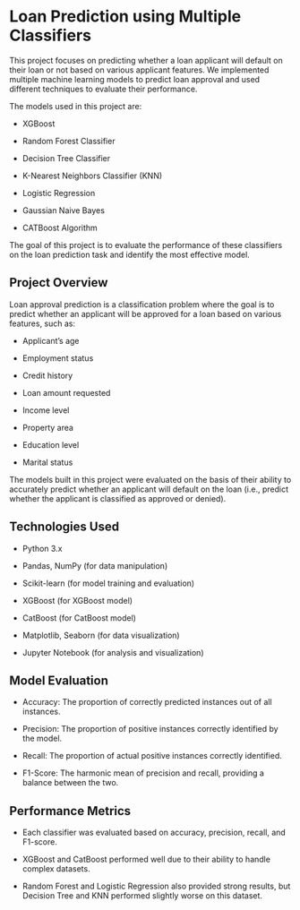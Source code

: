 # Loan Prediction using Multiple Classifiers

This project focuses on predicting whether a loan applicant will default on their loan or not based on various applicant features. We implemented multiple machine learning models to predict loan approval and used different techniques to evaluate their performance.

The models used in this project are:

- XGBoost

- Random Forest Classifier

- Decision Tree Classifier

- K-Nearest Neighbors Classifier (KNN)

- Logistic Regression

- Gaussian Naive Bayes

- CATBoost Algorithm

The goal of this project is to evaluate the performance of these classifiers on the loan prediction task and identify the most effective model.

## Project Overview
Loan approval prediction is a classification problem where the goal is to predict whether an applicant will be approved for a loan based on various features, such as:

- Applicant’s age

- Employment status

- Credit history

- Loan amount requested

- Income level

- Property area

- Education level

- Marital status

The models built in this project were evaluated on the basis of their ability to accurately predict whether an applicant will default on the loan (i.e., predict whether the applicant is classified as approved or denied).

## Technologies Used
- Python 3.x

- Pandas, NumPy (for data manipulation)

- Scikit-learn (for model training and evaluation)

- XGBoost (for XGBoost model)

- CatBoost (for CatBoost model)

- Matplotlib, Seaborn (for data visualization)

- Jupyter Notebook (for analysis and visualization)

## Model Evaluation
- Accuracy: The proportion of correctly predicted instances out of all instances.

- Precision: The proportion of positive instances correctly identified by the model.

- Recall: The proportion of actual positive instances correctly identified.

- F1-Score: The harmonic mean of precision and recall, providing a balance between the two.

## Performance Metrics
- Each classifier was evaluated based on accuracy, precision, recall, and F1-score.

- XGBoost and CatBoost performed well due to their ability to handle complex datasets.

- Random Forest and Logistic Regression also provided strong results, but Decision Tree and KNN performed slightly worse on this dataset.
